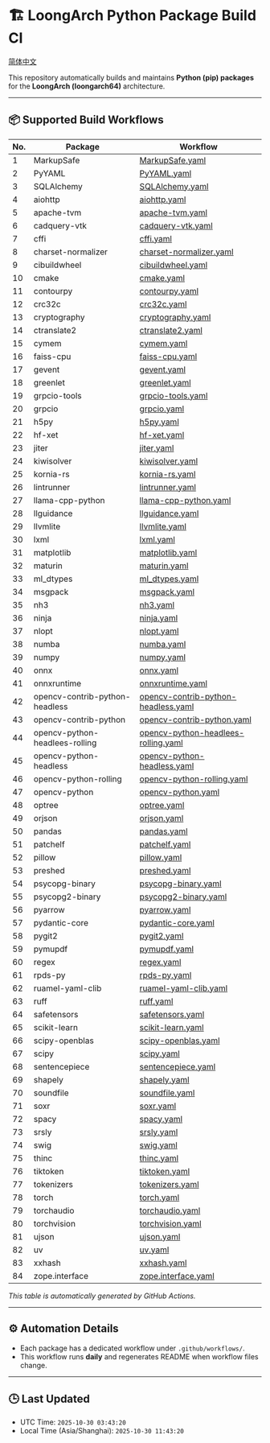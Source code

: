 # 🏗️ LoongArch Python Package Build CI

[简体中文](./README_zh.md)

This repository automatically builds and maintains **Python (pip) packages** for the **LoongArch (loongarch64)** architecture.

---

## 📦 Supported Build Workflows

| No. | Package | Workflow |
|-----|----------|-----------|
| 1 | MarkupSafe | [MarkupSafe.yaml](https://github.com/Loongson-Cloud-Community/pypi/blob/main/.github/workflows/MarkupSafe.yaml) |
| 2 | PyYAML | [PyYAML.yaml](https://github.com/Loongson-Cloud-Community/pypi/blob/main/.github/workflows/PyYAML.yaml) |
| 3 | SQLAlchemy | [SQLAlchemy.yaml](https://github.com/Loongson-Cloud-Community/pypi/blob/main/.github/workflows/SQLAlchemy.yaml) |
| 4 | aiohttp | [aiohttp.yaml](https://github.com/Loongson-Cloud-Community/pypi/blob/main/.github/workflows/aiohttp.yaml) |
| 5 | apache-tvm | [apache-tvm.yaml](https://github.com/Loongson-Cloud-Community/pypi/blob/main/.github/workflows/apache-tvm.yaml) |
| 6 | cadquery-vtk | [cadquery-vtk.yaml](https://github.com/Loongson-Cloud-Community/pypi/blob/main/.github/workflows/cadquery-vtk.yaml) |
| 7 | cffi | [cffi.yaml](https://github.com/Loongson-Cloud-Community/pypi/blob/main/.github/workflows/cffi.yaml) |
| 8 | charset-normalizer | [charset-normalizer.yaml](https://github.com/Loongson-Cloud-Community/pypi/blob/main/.github/workflows/charset-normalizer.yaml) |
| 9 | cibuildwheel | [cibuildwheel.yaml](https://github.com/Loongson-Cloud-Community/pypi/blob/main/.github/workflows/cibuildwheel.yaml) |
| 10 | cmake | [cmake.yaml](https://github.com/Loongson-Cloud-Community/pypi/blob/main/.github/workflows/cmake.yaml) |
| 11 | contourpy | [contourpy.yaml](https://github.com/Loongson-Cloud-Community/pypi/blob/main/.github/workflows/contourpy.yaml) |
| 12 | crc32c | [crc32c.yaml](https://github.com/Loongson-Cloud-Community/pypi/blob/main/.github/workflows/crc32c.yaml) |
| 13 | cryptography | [cryptography.yaml](https://github.com/Loongson-Cloud-Community/pypi/blob/main/.github/workflows/cryptography.yaml) |
| 14 | ctranslate2 | [ctranslate2.yaml](https://github.com/Loongson-Cloud-Community/pypi/blob/main/.github/workflows/ctranslate2.yaml) |
| 15 | cymem | [cymem.yaml](https://github.com/Loongson-Cloud-Community/pypi/blob/main/.github/workflows/cymem.yaml) |
| 16 | faiss-cpu | [faiss-cpu.yaml](https://github.com/Loongson-Cloud-Community/pypi/blob/main/.github/workflows/faiss-cpu.yaml) |
| 17 | gevent | [gevent.yaml](https://github.com/Loongson-Cloud-Community/pypi/blob/main/.github/workflows/gevent.yaml) |
| 18 | greenlet | [greenlet.yaml](https://github.com/Loongson-Cloud-Community/pypi/blob/main/.github/workflows/greenlet.yaml) |
| 19 | grpcio-tools | [grpcio-tools.yaml](https://github.com/Loongson-Cloud-Community/pypi/blob/main/.github/workflows/grpcio-tools.yaml) |
| 20 | grpcio | [grpcio.yaml](https://github.com/Loongson-Cloud-Community/pypi/blob/main/.github/workflows/grpcio.yaml) |
| 21 | h5py | [h5py.yaml](https://github.com/Loongson-Cloud-Community/pypi/blob/main/.github/workflows/h5py.yaml) |
| 22 | hf-xet | [hf-xet.yaml](https://github.com/Loongson-Cloud-Community/pypi/blob/main/.github/workflows/hf-xet.yaml) |
| 23 | jiter | [jiter.yaml](https://github.com/Loongson-Cloud-Community/pypi/blob/main/.github/workflows/jiter.yaml) |
| 24 | kiwisolver | [kiwisolver.yaml](https://github.com/Loongson-Cloud-Community/pypi/blob/main/.github/workflows/kiwisolver.yaml) |
| 25 | kornia-rs | [kornia-rs.yaml](https://github.com/Loongson-Cloud-Community/pypi/blob/main/.github/workflows/kornia-rs.yaml) |
| 26 | lintrunner | [lintrunner.yaml](https://github.com/Loongson-Cloud-Community/pypi/blob/main/.github/workflows/lintrunner.yaml) |
| 27 | llama-cpp-python | [llama-cpp-python.yaml](https://github.com/Loongson-Cloud-Community/pypi/blob/main/.github/workflows/llama-cpp-python.yaml) |
| 28 | llguidance | [llguidance.yaml](https://github.com/Loongson-Cloud-Community/pypi/blob/main/.github/workflows/llguidance.yaml) |
| 29 | llvmlite | [llvmlite.yaml](https://github.com/Loongson-Cloud-Community/pypi/blob/main/.github/workflows/llvmlite.yaml) |
| 30 | lxml | [lxml.yaml](https://github.com/Loongson-Cloud-Community/pypi/blob/main/.github/workflows/lxml.yaml) |
| 31 | matplotlib | [matplotlib.yaml](https://github.com/Loongson-Cloud-Community/pypi/blob/main/.github/workflows/matplotlib.yaml) |
| 32 | maturin | [maturin.yaml](https://github.com/Loongson-Cloud-Community/pypi/blob/main/.github/workflows/maturin.yaml) |
| 33 | ml_dtypes | [ml_dtypes.yaml](https://github.com/Loongson-Cloud-Community/pypi/blob/main/.github/workflows/ml_dtypes.yaml) |
| 34 | msgpack | [msgpack.yaml](https://github.com/Loongson-Cloud-Community/pypi/blob/main/.github/workflows/msgpack.yaml) |
| 35 | nh3 | [nh3.yaml](https://github.com/Loongson-Cloud-Community/pypi/blob/main/.github/workflows/nh3.yaml) |
| 36 | ninja | [ninja.yaml](https://github.com/Loongson-Cloud-Community/pypi/blob/main/.github/workflows/ninja.yaml) |
| 37 | nlopt | [nlopt.yaml](https://github.com/Loongson-Cloud-Community/pypi/blob/main/.github/workflows/nlopt.yaml) |
| 38 | numba | [numba.yaml](https://github.com/Loongson-Cloud-Community/pypi/blob/main/.github/workflows/numba.yaml) |
| 39 | numpy | [numpy.yaml](https://github.com/Loongson-Cloud-Community/pypi/blob/main/.github/workflows/numpy.yaml) |
| 40 | onnx | [onnx.yaml](https://github.com/Loongson-Cloud-Community/pypi/blob/main/.github/workflows/onnx.yaml) |
| 41 | onnxruntime | [onnxruntime.yaml](https://github.com/Loongson-Cloud-Community/pypi/blob/main/.github/workflows/onnxruntime.yaml) |
| 42 | opencv-contrib-python-headless | [opencv-contrib-python-headless.yaml](https://github.com/Loongson-Cloud-Community/pypi/blob/main/.github/workflows/opencv-contrib-python-headless.yaml) |
| 43 | opencv-contrib-python | [opencv-contrib-python.yaml](https://github.com/Loongson-Cloud-Community/pypi/blob/main/.github/workflows/opencv-contrib-python.yaml) |
| 44 | opencv-python-headlees-rolling | [opencv-python-headlees-rolling.yaml](https://github.com/Loongson-Cloud-Community/pypi/blob/main/.github/workflows/opencv-python-headlees-rolling.yaml) |
| 45 | opencv-python-headless | [opencv-python-headless.yaml](https://github.com/Loongson-Cloud-Community/pypi/blob/main/.github/workflows/opencv-python-headless.yaml) |
| 46 | opencv-python-rolling | [opencv-python-rolling.yaml](https://github.com/Loongson-Cloud-Community/pypi/blob/main/.github/workflows/opencv-python-rolling.yaml) |
| 47 | opencv-python | [opencv-python.yaml](https://github.com/Loongson-Cloud-Community/pypi/blob/main/.github/workflows/opencv-python.yaml) |
| 48 | optree | [optree.yaml](https://github.com/Loongson-Cloud-Community/pypi/blob/main/.github/workflows/optree.yaml) |
| 49 | orjson | [orjson.yaml](https://github.com/Loongson-Cloud-Community/pypi/blob/main/.github/workflows/orjson.yaml) |
| 50 | pandas | [pandas.yaml](https://github.com/Loongson-Cloud-Community/pypi/blob/main/.github/workflows/pandas.yaml) |
| 51 | patchelf | [patchelf.yaml](https://github.com/Loongson-Cloud-Community/pypi/blob/main/.github/workflows/patchelf.yaml) |
| 52 | pillow | [pillow.yaml](https://github.com/Loongson-Cloud-Community/pypi/blob/main/.github/workflows/pillow.yaml) |
| 53 | preshed | [preshed.yaml](https://github.com/Loongson-Cloud-Community/pypi/blob/main/.github/workflows/preshed.yaml) |
| 54 | psycopg-binary | [psycopg-binary.yaml](https://github.com/Loongson-Cloud-Community/pypi/blob/main/.github/workflows/psycopg-binary.yaml) |
| 55 | psycopg2-binary | [psycopg2-binary.yaml](https://github.com/Loongson-Cloud-Community/pypi/blob/main/.github/workflows/psycopg2-binary.yaml) |
| 56 | pyarrow | [pyarrow.yaml](https://github.com/Loongson-Cloud-Community/pypi/blob/main/.github/workflows/pyarrow.yaml) |
| 57 | pydantic-core | [pydantic-core.yaml](https://github.com/Loongson-Cloud-Community/pypi/blob/main/.github/workflows/pydantic-core.yaml) |
| 58 | pygit2 | [pygit2.yaml](https://github.com/Loongson-Cloud-Community/pypi/blob/main/.github/workflows/pygit2.yaml) |
| 59 | pymupdf | [pymupdf.yaml](https://github.com/Loongson-Cloud-Community/pypi/blob/main/.github/workflows/pymupdf.yaml) |
| 60 | regex | [regex.yaml](https://github.com/Loongson-Cloud-Community/pypi/blob/main/.github/workflows/regex.yaml) |
| 61 | rpds-py | [rpds-py.yaml](https://github.com/Loongson-Cloud-Community/pypi/blob/main/.github/workflows/rpds-py.yaml) |
| 62 | ruamel-yaml-clib | [ruamel-yaml-clib.yaml](https://github.com/Loongson-Cloud-Community/pypi/blob/main/.github/workflows/ruamel-yaml-clib.yaml) |
| 63 | ruff | [ruff.yaml](https://github.com/Loongson-Cloud-Community/pypi/blob/main/.github/workflows/ruff.yaml) |
| 64 | safetensors | [safetensors.yaml](https://github.com/Loongson-Cloud-Community/pypi/blob/main/.github/workflows/safetensors.yaml) |
| 65 | scikit-learn | [scikit-learn.yaml](https://github.com/Loongson-Cloud-Community/pypi/blob/main/.github/workflows/scikit-learn.yaml) |
| 66 | scipy-openblas | [scipy-openblas.yaml](https://github.com/Loongson-Cloud-Community/pypi/blob/main/.github/workflows/scipy-openblas.yaml) |
| 67 | scipy | [scipy.yaml](https://github.com/Loongson-Cloud-Community/pypi/blob/main/.github/workflows/scipy.yaml) |
| 68 | sentencepiece | [sentencepiece.yaml](https://github.com/Loongson-Cloud-Community/pypi/blob/main/.github/workflows/sentencepiece.yaml) |
| 69 | shapely | [shapely.yaml](https://github.com/Loongson-Cloud-Community/pypi/blob/main/.github/workflows/shapely.yaml) |
| 70 | soundfile | [soundfile.yaml](https://github.com/Loongson-Cloud-Community/pypi/blob/main/.github/workflows/soundfile.yaml) |
| 71 | soxr | [soxr.yaml](https://github.com/Loongson-Cloud-Community/pypi/blob/main/.github/workflows/soxr.yaml) |
| 72 | spacy | [spacy.yaml](https://github.com/Loongson-Cloud-Community/pypi/blob/main/.github/workflows/spacy.yaml) |
| 73 | srsly | [srsly.yaml](https://github.com/Loongson-Cloud-Community/pypi/blob/main/.github/workflows/srsly.yaml) |
| 74 | swig | [swig.yaml](https://github.com/Loongson-Cloud-Community/pypi/blob/main/.github/workflows/swig.yaml) |
| 75 | thinc | [thinc.yaml](https://github.com/Loongson-Cloud-Community/pypi/blob/main/.github/workflows/thinc.yaml) |
| 76 | tiktoken | [tiktoken.yaml](https://github.com/Loongson-Cloud-Community/pypi/blob/main/.github/workflows/tiktoken.yaml) |
| 77 | tokenizers | [tokenizers.yaml](https://github.com/Loongson-Cloud-Community/pypi/blob/main/.github/workflows/tokenizers.yaml) |
| 78 | torch | [torch.yaml](https://github.com/Loongson-Cloud-Community/pypi/blob/main/.github/workflows/torch.yaml) |
| 79 | torchaudio | [torchaudio.yaml](https://github.com/Loongson-Cloud-Community/pypi/blob/main/.github/workflows/torchaudio.yaml) |
| 80 | torchvision | [torchvision.yaml](https://github.com/Loongson-Cloud-Community/pypi/blob/main/.github/workflows/torchvision.yaml) |
| 81 | ujson | [ujson.yaml](https://github.com/Loongson-Cloud-Community/pypi/blob/main/.github/workflows/ujson.yaml) |
| 82 | uv | [uv.yaml](https://github.com/Loongson-Cloud-Community/pypi/blob/main/.github/workflows/uv.yaml) |
| 83 | xxhash | [xxhash.yaml](https://github.com/Loongson-Cloud-Community/pypi/blob/main/.github/workflows/xxhash.yaml) |
| 84 | zope.interface | [zope.interface.yaml](https://github.com/Loongson-Cloud-Community/pypi/blob/main/.github/workflows/zope.interface.yaml) |

_This table is automatically generated by GitHub Actions._

---

## ⚙️ Automation Details

- Each package has a dedicated workflow under `.github/workflows/`.
- This workflow runs **daily** and regenerates README when workflow files change.

---

## 🕒 Last Updated

- UTC Time: `2025-10-30 03:43:20`
- Local Time (Asia/Shanghai): `2025-10-30 11:43:20`
